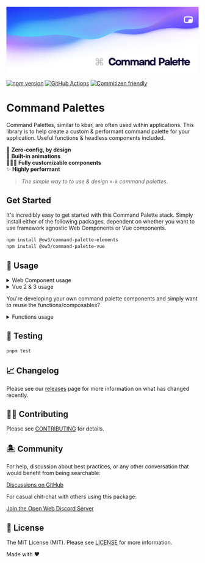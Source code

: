 <p align="center"><img src=".github/art/social.png" alt="Social Card of Stacks"></p>

[![npm version][npm-version-src]][npm-version-href]
[![GitHub Actions][github-actions-src]][github-actions-href]
[![Commitizen friendly](https://img.shields.io/badge/commitizen-friendly-brightgreen.svg)](http://commitizen.github.io/cz-cli/)
<!-- [![npm downloads][npm-downloads-src]][npm-downloads-href] -->
<!-- [![Codecov][codecov-src]][codecov-href] -->

# Command Palettes

Command Palettes, similar to kbar, are often used within applications. This library is to help create a custom & performant command palette for your application. Useful functions & headless components included.

🤖 **Zero-config, by design** <br>
🎨 **Built-in animations** <br>
🧙🏼‍♀️ **Fully customizable components** <br>
✨ **Highly performant** <br>

> _The simple way to to use & design `⌘-k` command palettes._

## Get Started

It's incredibly easy to get started with this Command Palette stack. Simply install either of the following packages, dependent on whether you want to use framework agnostic Web Components or Vue components.

```bash
npm install @ow3/command-palette-elements
npm install @ow3/command-palette-vue
```

## 🤖 Usage

<details>
<summary>Web Component usage</summary>

```html
<html>
  <body>
    <command-palette></command-palette>
    <script src="command-palette.js"></script>
  </body>
</html>
```
</details>

<details>
<summary>Vue 2 & 3 usage</summary>

```vue
<script setup lang="ts">
import CommandPalette from '@ow3/command-palette-vue'
</script>

<template>
  <CommandPalette />
</template>
```
</details>

You're developing your own command palette components and simply want to reuse the functions/composables?

<details>
<summary>Functions usage</summary>

```bash
npm install command-palette-fx
```

After you installed the command-palette library, you can then make of functions in the following way:

```ts
import { isDark, toggleDark } from 'command-palette-fx'

console.log('is dark mode?', isDark)
```

</details>

## 🧪 Testing

```bash
pnpm test
```

## 📈 Changelog

Please see our [releases](https://github.com/ow3org/command-palette/releases) page for more information on what has changed recently.

## 💪🏼 Contributing

Please see [CONTRIBUTING](.github/CONTRIBUTING.md) for details.

## 🏝 Community

For help, discussion about best practices, or any other conversation that would benefit from being searchable:

[Discussions on GitHub](https://github.com/ow3org/command-palette/discussions)

For casual chit-chat with others using this package:

[Join the Open Web Discord Server](https://discord.ow3.org)

## 📄 License

The MIT License (MIT). Please see [LICENSE](LICENSE.md) for more information.

Made with ❤️

<!-- Badges -->
[npm-version-src]: https://img.shields.io/npm/v/@ow3/hello-world-vue?style=flat-square
[npm-version-href]: https://npmjs.com/package/@ow3/hello-world-vue

<!-- [npm-downloads-src]: https://img.shields.io/npm/dm/@ow3/hello-world-vue?style=flat-square
[npm-downloads-href]: https://npmjs.com/package/@ow3/hello-world-vue -->

[github-actions-src]: https://img.shields.io/github/workflow/status/ow3org/command-palette/CI/main?style=flat-square
[github-actions-href]: https://github.com/ow3org/command-palette/actions?query=workflow%3Aci

<!-- [codecov-src]: https://img.shields.io/codecov/c/gh/ow3org/command-palette/main?style=flat-square
[codecov-href]: https://codecov.io/gh/ow3org/command-palette -->
